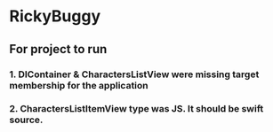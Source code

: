 # RickyBuggy
## For project to run

### 1.  DIContainer & CharactersListView were missing target membership for the application
### 2.  CharactersListItemView type was JS. It should be swift source.
